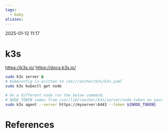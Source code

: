 ```yaml
---
tags:
  - baby
aliases:
---
```

2025-01-12 11:17
# k3s
https://k3s.io/
https://docs.k3s.io/
```bash
sudo k3s server &
# Kubeconfig is written to /etc/rancher/k3s/k3s.yaml
sudo k3s kubectl get node

# On a different node run the below command. 
# NODE_TOKEN comes from /var/lib/rancher/k3s/server/node-token on your server
sudo k3s agent --server https://myserver:6443 --token ${NODE_TOKEN}
```
# References